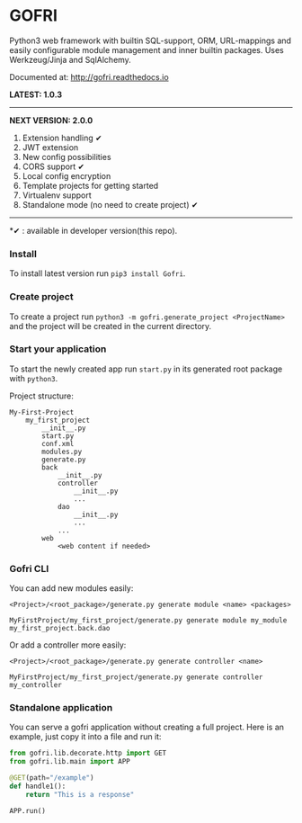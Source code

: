 # GOFRI

Python3 web framework with builtin SQL-support, ORM, URL-mappings and easily configurable module management and inner builtin packages.
Uses Werkzeug/Jinja and SqlAlchemy.

Documented at: http://gofri.readthedocs.io

**LATEST: 1.0.3**

---
**NEXT VERSION: 2.0.0**

1. Extension handling &#10004;
1. JWT extension
1. New config possibilities
1. CORS support &#10004;
1. Local config encryption
1. Template projects for getting started
1. Virtualenv support
1. Standalone mode (no need to create project) &#10004; 
---
*&#10004; : available in developer version(this repo).

### Install

To install latest version run ```pip3 install Gofri```.


### Create project

To create a project run ```python3 -m gofri.generate_project <ProjectName>``` and the project will be created in the current directory.

### Start your application

To start the newly created app run ```start.py``` in its generated root package with ```python3```.




Project structure:
```
My-First-Project
    my_first_project
        __init__.py
        start.py
        conf.xml
        modules.py
        generate.py
        back
            __init__.py
            controller
                __init__.py
                ...
            dao
                __init__.py
                ...
            ...
        web
            <web content if needed>
```

### Gofri CLI

You can add new modules easily:
```
<Project>/<root_package>/generate.py generate module <name> <packages>
```

```
MyFirstProject/my_first_project/generate.py generate module my_module my_first_project.back.dao
```

Or add a controller more easily:
```
<Project>/<root_package>/generate.py generate controller <name>
```

```
MyFirstProject/my_first_project/generate.py generate controller my_controller
```

### Standalone application
You can serve a gofri application without creating a full project.
Here is an example, just copy it into a file and run it:
```python
from gofri.lib.decorate.http import GET
from gofri.lib.main import APP

@GET(path="/example")
def handle1():
    return "This is a response"

APP.run()
```